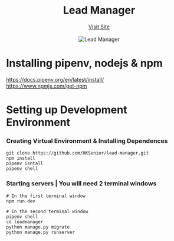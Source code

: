 <div align="center">
    <h1>Lead Manager</h1>
    <a href="http://lead-manager-django-react.herokuapp.com/">Visit Site</a>
    <br><br>
    <img src="https://i.imgur.com/SgcWTPi.jpg" title="Lead Manager" />
</div>

# Installing pipenv, nodejs & npm
<https://docs.pipenv.org/en/latest/install/>
<br>
<https://www.npmjs.com/get-npm>

# Setting up Development Environment
### Creating Virtual Environment & Installing Dependences
```
git clone https://github.com/HKSenior/lead-manager.git
npm install
pipenv isntall
pipenv shell
```

### Starting servers | You will need 2 terminal windows
```
# In the first terminal window
npm run dev

# In the second terminal window
pipenv shell
cd leadmanager
python manage.py migrate
python manage.py runserver
```